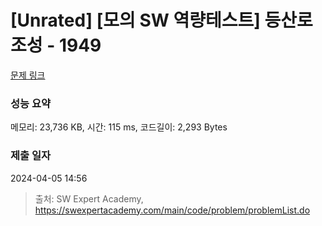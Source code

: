 # [Unrated] [모의 SW 역량테스트] 등산로 조성 - 1949 

[문제 링크](https://swexpertacademy.com/main/code/problem/problemDetail.do?contestProbId=AV5PoOKKAPIDFAUq) 

### 성능 요약

메모리: 23,736 KB, 시간: 115 ms, 코드길이: 2,293 Bytes

### 제출 일자

2024-04-05 14:56



> 출처: SW Expert Academy, https://swexpertacademy.com/main/code/problem/problemList.do